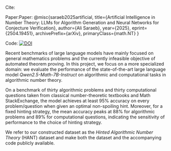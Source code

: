 Cite:

Paper:Paper: @misc{saraeb2025artificial, title={Artificial Intelligence in Number Theory: LLMs for Algorithm Generation and Neural Networks for Conjecture Verification}, author={Ali Saraeb}, year={2025}, eprint={2504.19451}, archivePrefix={arXiv}, primaryClass={math.NT} }

Code: [![DOI](https://zenodo.org/badge/DOI/10.5281/zenodo.15293187.svg)](https://doi.org/10.5281/zenodo.15293187)

Recent benchmarks of large language models have mainly focused on general mathematics problems and the currently infeasible objective of automated theorem proving. In this project, we focus on a more specialized domain: we evaluate the performance of the state-of-the-art large language model *Qwen2.5-Math-7B-Instruct* on algorithmic and computational tasks in algorithmic number theory. 

On a benchmark of thirty algorithmic problems and thirty computational questions taken from classical number-theoretic textbooks and Math StackExchange, the model achieves at least 95% accuracy on every problem/question when given an optimal non-spoiling hint. Moreover, for a fixed hinting strategy, the mean accuracy peaks at 88% for algorithmic problems and 89% for computational questions, indicating the sensitivity of performance to the choice of hinting strategy. 

We refer to our constructed dataset as the *Hinted Algorithmic Number Theory* (HANT) dataset and make both the dataset and the accompanying code publicly available.
